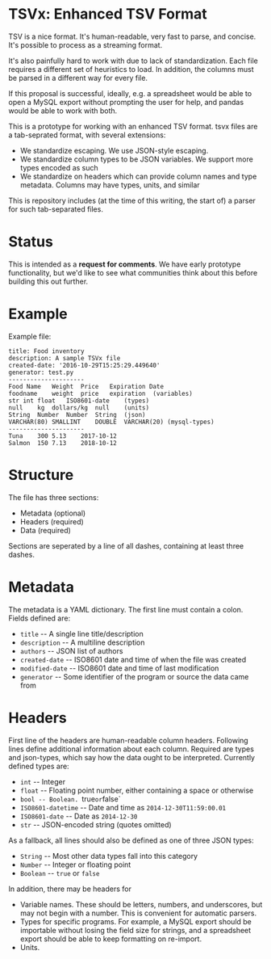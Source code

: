 # TSVx: Enhanced TSV Format

TSV is a nice format. It's human-readable, very fast to parse, and
concise. It's possible to process as a streaming format.

It's also painfully hard to work with due to lack of
standardization. Each file requires a different set of heuristics to
load. In addition, the columns must be parsed in a different way for
every file.

If this proposal is successful, ideally, e.g. a spreadsheet would be
able to open a MySQL export without prompting the user for help, and
pandas would be able to work with both.

This is a prototype for working with an enhanced TSV format. tsvx
files are a tab-seprated format, with several extensions:

* We standardize escaping. We use JSON-style escaping.
* We standardize column types to be JSON variables. We support
  more types encoded as such
* We standardize on headers which can provide column names and type
  metadata. Columns may have types, units, and similar

This is repository includes (at the time of this writing, the start
of) a parser for such tab-separated files. 

Status
======

This is intended as a **request for comments**. We have early
prototype functionality, but we'd like to see what communities think
about this before building this out further.

Example
=======

Example file:

    title: Food inventory
    description: A sample TSVx file
    created-date: '2016-10-29T15:25:29.449640'
    generator: test.py
    ---------------------
    Food Name	Weight	Price	Expiration Date
    foodname	weight	price	expiration	(variables)
    str	int	float	ISO8601-date	(types)
    null	kg	dollars/kg	null	(units)
    String	Number	Number	String	(json)
    VARCHAR(80)	SMALLINT	DOUBLE	VARCHAR(20)	(mysql-types)
    ---------------------
    Tuna	300	5.13	2017-10-12
    Salmon	150	7.13	2018-10-12

Structure
=========

The file has three sections:

* Metadata (optional)
* Headers (required)
* Data (required)

Sections are seperated by a line of all dashes, containing at least
three dashes.

Metadata
========

The metadata is a YAML dictionary. The first line must contain a
colon. Fields defined are:

* `title` -- A single line title/description
* `description` -- A multiline description
* `authors` -- JSON list of authors
* `created-date` -- ISO8601 date and time of when the file was created
* `modified-date` -- ISO8601 date and time of last modification
* `generator` -- Some identifier of the program or source the data came
  from

Headers
=======

First line of the headers are human-readable column headers. Following
lines define additional information about each column. Required are
types and json-types, which say how the data ought to be
interpreted. Currently defined types are:

* `int` -- Integer
* `float` -- Floating point number, either containing a space or otherwise
* `bool -- Boolean. `true` or `false`
* `ISO8601-datetime` -- Date and time as `2014-12-30T11:59:00.01`
* `ISO8601-date` -- Date as `2014-12-30`
* `str` -- JSON-encoded string (quotes omitted)

As a fallback, all lines should also be defined as one of three JSON types:

* `String` -- Most other data types fall into this category
* `Number` -- Integer or floating point
* `Boolean` -- `true` or `false`

In addition, there may be headers for

* Variable names. These should be letters, numbers, and underscores,
  but may not begin with a number. This is convenient for automatic
  parsers.
* Types for specific programs. For example, a MySQL export should be
  importable without losing the field size for strings, and a
  spreadsheet export should be able to keep formatting on re-import.
* Units. 